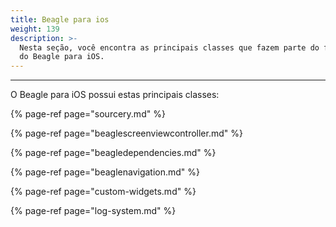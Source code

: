 ```yaml
---
title: Beagle para ios
weight: 139
description: >-
  Nesta seção, você encontra as principais classes que fazem parte do framework
  do Beagle para iOS.
---
```


---

O Beagle para iOS possui estas principais classes: 

{% page-ref page="sourcery.md" %}

{% page-ref page="beaglescreenviewcontroller.md" %}

{% page-ref page="beagledependencies.md" %}

{% page-ref page="beaglenavigation.md" %}

{% page-ref page="custom-widgets.md" %}

{% page-ref page="log-system.md" %}
